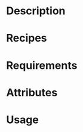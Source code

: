 Description
===========

Recipes
======

Requirements
============

Attributes
==========

Usage
=====
